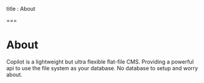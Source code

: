 
title : About

===

# About

Copilot is a lightweight but ultra flexible flat-file CMS. 
Providing a powerful api to use the file system as your database.
No database to setup and worry about.
